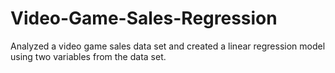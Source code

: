 # Video-Game-Sales-Regression
Analyzed a video game sales data set and created a linear regression model using two variables from the data set.
